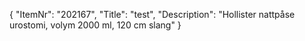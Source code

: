 {
  "ItemNr": "202167",
  "Title": "test",
  "Description": "Hollister nattpåse urostomi, volym 2000 ml, 120 cm slang"
}